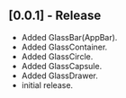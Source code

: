## [0.0.1] - Release

* Added GlassBar(AppBar).
* Added GlassContainer.
* Added GlassCircle.
* Added GlassCapsule.
* Added GlassDrawer.
* initial release.

